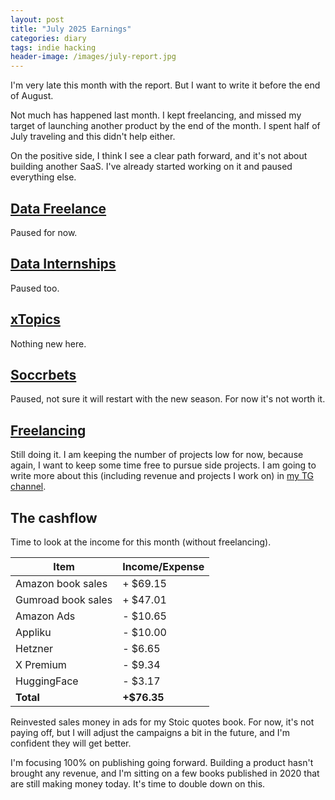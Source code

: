 ```yaml
---
layout: post
title: "July 2025 Earnings"
categories: diary
tags: indie hacking
header-image: /images/july-report.jpg
---
```


I'm very late this month with the report. But I want to write it before the end of August.

Not much has happened last month. I kept freelancing, and missed my target of launching another product by the end of the month. I spent half of July traveling and this didn't help either.

On the positive side, I think I see a clear path forward, and it's not about building another SaaS. I've already started working on it and paused everything else.

## [Data Freelance][tg-datafreelance]

Paused for now.

## [Data Internships][datainternships]

Paused too.

## [xTopics][xtopics]

Nothing new here.

## [Soccrbets][soccrbets]

Paused, not sure it will restart with the new season. For now it's not worth it.

## [Freelancing][personal]

Still doing it. I am keeping the number of projects low for now, because again, I want to keep some time free to pursue side projects. I am going to write more about this (including revenue and projects I work on) in [my TG channel][tg-datafreelance].

## The cashflow

Time to look at the income for this month (without freelancing).

| Item               | Income/Expense |
| ------------------ | -------------- |
| Amazon book sales  | + $69.15       |
| Gumroad book sales | + $47.01       |
| Amazon Ads         | - $10.65       |
| Appliku            | - $10.00       |
| Hetzner            | - $6.65        |
| X Premium          | - $9.34        |
| HuggingFace        | - $3.17        |
| **Total**          | **+$76.35**    |

Reinvested sales money in ads for my Stoic quotes book. For now, it's not paying off, but I will adjust the campaigns a bit in the future, and I'm confident they will get better.

I'm focusing 100% on publishing going forward. Building a product hasn't brought any revenue, and I'm sitting on a few books published in 2020 that are still making money today. It's time to double down on this.

[soccrbets]: https://soccrbets.com
[xtopics]: https://xtopics.co
[personal]: https://x.com/tropianhs
[datainternships]: https://datainternships.co
[telegram-soccrbets]: https://t.me/soccrbets
[tg-datafreelance]: https://t.me/datafreelance
[fran-x]: https://x.com/franbetteo
[xtopics-plug]: https://x.com/tropianhs/status/1929904801904521512
[alexandra-x]: https://x.com/rocketshipalx
[ph-launch]: https://www.producthunt.com/products/product-hunt-topics-by-xtopics
